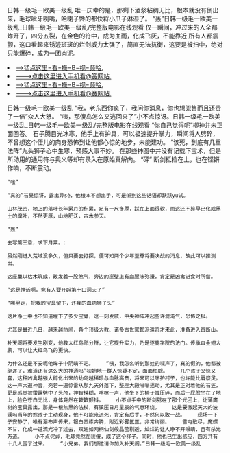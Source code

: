 日韩一级毛一欧美一级乱    唯一庆幸的是，那剩下酒浆粘稠无比，根本就没有倒出来，毛球呲牙咧嘴，哈喇子馋的都快将小爪子淋湿了。    “轰”日韩一级毛一欧美一级乱_日韩一级毛一欧美一级乱/完整版电影在线观看    仅一瞬间，冲过来的人全都炸开了，四分五裂，在金色的符中，成为血雨，化成飞灰，不能靠近    所有人都震颤，这口看起来锈迹斑斑的烂剑威力太强了，简直无法抗衡，这要是被扫中，绝对只能爆碎，成为一团肉泥。

<li><a href="http://myhrmk550.sg925.xyz/#md_1026">-->猛点这里=看=操=B=视=频哈.</a></li>
<li><a href="http://myhrmk550.sg925.xyz/#md_1026">--->点击这里进入手机看@簧网站.</a></li>





<li><a href="http://myhrmk550.sg925.xyz/#md_1026">-->猛点这里=看=操=B=视=频哈.</a></li>
<li><a href="http://myhrmk550.sg925.xyz/#md_1026">--->点击这里进入手机看@簧网站.</a></li>



日韩一级毛一欧美一级乱    “我，老东西你疯了，我问你消息，你也想兜售而且还贵了一倍”众人大怒。    “咦，那傻鸟怎么又逃回来了”小不点惊讶。日韩一级毛一欧美一级乱_日韩一级毛一欧美一级乱/完整版电影在线观看    “你自己觉得呢”柳神并未正面回答。
    石子腾目光冰寒，他手上有护具，可以极速提升掌力，瞬间将人劈碎，不曾想这个侄儿的肉身恐怖到让他都心惊的地步，未能建功。    “该死，到底有几重法阵”九头狮子心中生寒，预感大事不妙。    在那些神图中并没有记载下宝术，但是所动用的通用符与奥义等却有录入在原始真解内。    “砰”    断剑抵挡在上，也在铿锵作响，不断震动。

    “嗤”

    “真的”石昊惊讶，露出异sè，他根本不想出手，可是听到这些话语却跃跃yu试。

    山林茂密，地上的落叶长年累月的积累，足有一尺多厚，踩在上面很软，而这还不算早已化成黑土的腐叶，不然更厚，山地肥沃，古木参天。

    “轰”

    去写第三章，求下月票。:

    虽然刚进入荒域没多久，但只要去打探，便可知两个少年至尊将要决战的消息，故此可以推测出。

    这座巢以枯木筑成，散发着一股煞气，旁边的崖壁上有血腥味弥漫，肯定是凶禽进食时所留。

    “这是神话啊，竟有人要开辟第十口洞天了”

    “哪里走，把我的宝具留下，还我的血药狮子头”

    这片净土中也不知道埋下了多少宝骨，这一刻发威，中央神阵冲起些许混沌气，恐怖之极。

    尤其是最近几日，越来越热闹，各个顶级大教、诸多古世家都派遣奇才来此，准备进入百断山。

    补天阁将要发生剧变，他教大红鸟部分符，让它提升实力，乃是逐鹿学院的法门。传承自金翅大鹏，可以让大红鸟飞的更快。

    为什么还是不安呢他眸子中阴晴不定。    “咦，我怎么听到那娃的喊声了，真的假的，他都被驱逐了，难道还有这么大的神通吗”初始地一群人惊疑不定，面面相觑。    几个孩子又惊又喜，这种凶禽越强大孵化出来的幼鸟越稀珍与血脉高贵，将来可以守护村子，也许能比肩祭灵。    这一声大道神音，宛若一道惊雷从那九天外落下，整座大殿嗡嗡摇动，尤其是正对着他的石笠，更是感觉被雷霆劈中了头颅，神智模糊，喀嚓一声，他坐下的椅子被压碎，而后一屁股坐在了地上，脸色苍白无比，身体竟然在簌簌颤抖。    小不点手中的断剑劈在了那个光团上，让蒲魔树的宝具露出，那是一根焦黑的法杖，有镇压日月星辰的气息环绕。    这是要激起天大的波澜吗当年的熊孩子主动现身，他不可能来送死，肯定有后手，不然何以敢一战。    现场一下子安静了，唯有瀑布声传来，银白匹练奔腾，附近彩雾氤氲，非常绚丽。    雷电散尽，魔蝶不甘，化成一道流光冲了过去，双翅如两柄仙剑般晶莹剔透，灿烂的让人睁不开眼睛，且有杀光万道。    小不点诧异，毛球竟然在装傻，成了这个样子。同时，他也已生出感应，四方共有十几人围了过来。    “小兄弟，我们想邀请你加入补天阁。”日韩一级毛一欧美一级乱
